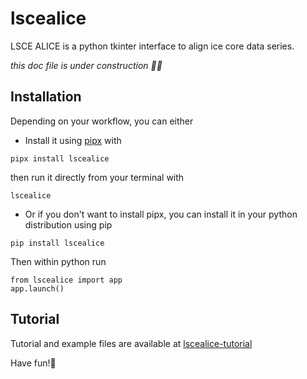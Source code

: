 # lscealice

LSCE ALICE is a python tkinter interface to align ice core data series.

_this doc file is under construction 👷‍♀️_

## Installation

Depending on your workflow, you can either 

- Install it using [pipx](https://pipx.pypa.io/latest/installation/) with

```
pipx install lscealice
```
then run it directly from your terminal with

```
lscealice
```

- Or if you don't want to install pipx, you can install it in your python distribution using pip

```
pip install lscealice
```

Then within python run
```
from lscealice import app
app.launch()
```

## Tutorial

Tutorial and example files are available at [lscealice-tutorial](https://github.com/secretpenguin75/lscealice-tutorial)

Have fun!🐧
